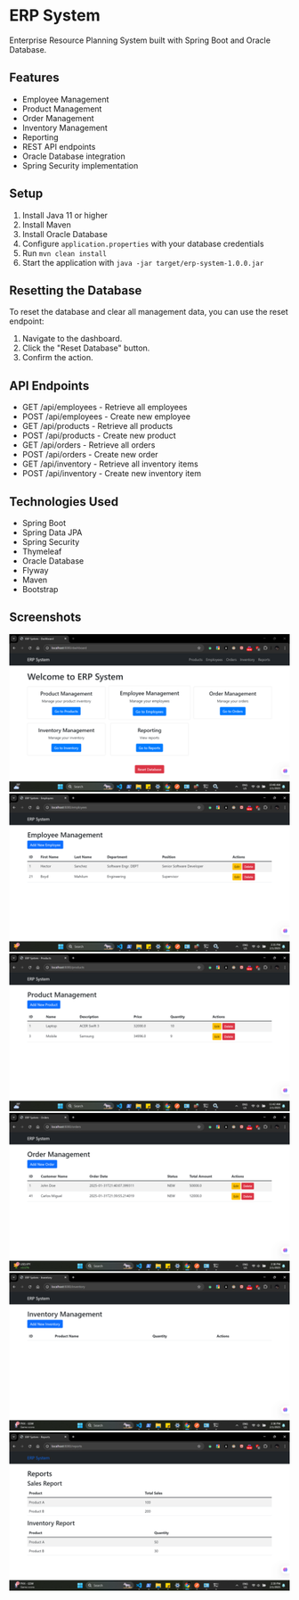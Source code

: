 # ERP System

Enterprise Resource Planning System built with Spring Boot and Oracle Database.

## Features

- Employee Management
- Product Management
- Order Management
- Inventory Management
- Reporting
- REST API endpoints
- Oracle Database integration
- Spring Security implementation

## Setup

1. Install Java 11 or higher
2. Install Maven
3. Install Oracle Database
4. Configure `application.properties` with your database credentials
5. Run `mvn clean install`
6. Start the application with `java -jar target/erp-system-1.0.0.jar`

## Resetting the Database

To reset the database and clear all management data, you can use the reset endpoint:

1. Navigate to the dashboard.
2. Click the "Reset Database" button.
3. Confirm the action.

## API Endpoints

- GET /api/employees - Retrieve all employees
- POST /api/employees - Create new employee
- GET /api/products - Retrieve all products
- POST /api/products - Create new product
- GET /api/orders - Retrieve all orders
- POST /api/orders - Create new order
- GET /api/inventory - Retrieve all inventory items
- POST /api/inventory - Create new inventory item

## Technologies Used

- Spring Boot
- Spring Data JPA
- Spring Security
- Thymeleaf
- Oracle Database
- Flyway
- Maven
- Bootstrap

## Screenshots

![Dashboard](screenshots/Dashboard.png)
![Employee Management](screenshots\EmployeeMangement.png)
![Product Management](screenshots\ProductMangement.png)
![Order Management](screenshots\OrderMangement.png)
![Inventory Management](screenshots\InventoryMangement.png)
![Reporting](screenshots\Reports.png)